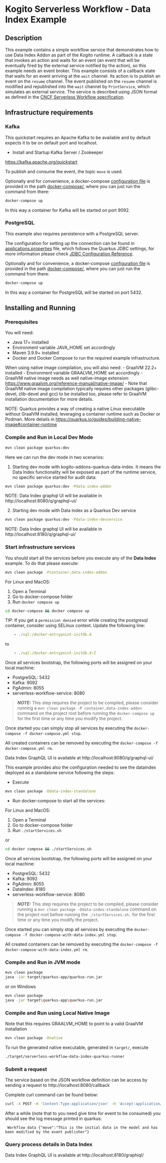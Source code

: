 # Kogito Serverless Workflow - Data Index Example

## Description

This example contains a simple workflow service that demonstrates how to use Data Index Addon as part of the Kogito runtime. 
A callback is a state that invokes an action and waits for an event (an event that will be eventually fired by the external service notified by the action), so this example needs an event broker.
This example consists of a callback state that waits for an event arriving at the `wait` channel. Its action is to publish an event on the `resume` channel. The event published on the `resume` channel is modified and republished into the `wait` channel by `PrintService`, which simulates an external service. 
The service is described using JSON format as defined in the 
[CNCF Serverless Workflow specification](https://github.com/serverlessworkflow/specification).

## Infrastructure requirements

### Kafka

This quickstart requires an Apache Kafka to be available and by default expects it to be on default port and localhost.

* Install and Startup Kafka Server / Zookeeper

https://kafka.apache.org/quickstart

To publish and consume the event, the topic `move` is used. 

Optionally and for convenience, a docker-compose [configuration file](docker-compose/docker-compose.yml) is
provided in the path [docker-compose/](docker-compose/), where you can just run the command from there:

```sh
docker-compose up
```

In this way a container for Kafka will be started on port 9092.

### PostgreSQL

This example also requires persistence with a PostgreSQL server.

The configuration for setting up the connection can be found in [applications.properties](src/main/resources/application.properties) file, which
follows the Quarkus JDBC settings, for more information please check [JDBC Configuration Reference](https://quarkus.io/guides/datasource#jdbc-configuration).

Optionally and for convenience, a docker-compose [configuration file](docker-compose/docker-compose.yml) is
provided in the path [docker-compose/](docker-compose/), where you can just run the command from there:

```sh
docker-compose up
```

In this way a container for PostgreSQL will be started on port 5432.

## Installing and Running

### Prerequisites
 
You will need:
  - Java 17+ installed
  - Environment variable JAVA_HOME set accordingly
  - Maven 3.9.9+ installed
  - Docker and Docker Compose to run the required example infrastructure.

When using native image compilation, you will also need: 
    - GraalVM 22.2+ installed
    - Environment variable GRAALVM_HOME set accordingly
    - GraalVM native image needs as well native-image extension: https://www.graalvm.org/reference-manual/native-image/
    - Note that GraalVM native image compilation typically requires other packages (glibc-devel, zlib-devel and gcc) to be installed too, please refer to GraalVM installation documentation for more details.

NOTE: Quarkus provides a way of creating a native Linux executable without GraalVM installed, leveraging a container runtime such as Docker or Podman. More details in  https://quarkus.io/guides/building-native-image#container-runtime 

### Compile and Run in Local Dev Mode

```sh
mvn clean package quarkus:dev
```
Here we can run the dev mode in two scenarios:
1. Starting dev mode with kogito-addons-quarkus-data-index. It means the Data Index functionality will be exposed as part of the runtime service, no specific service started for audit data:
```sh
mvn clean package quarkus:dev -Pdata-index-addon
```
NOTE: Data Index graphql UI will be available in http://localhost:8080/q/graphql-ui/

2. Starting dev mode with Data index as a Quarkus Dev service
```sh
mvn clean package quarkus:dev -Pdata-index-devservice
```

NOTE: Data Index graphql UI will be available in http://localhost:8180/q/graphql-ui/


### Start infrastructure services

You should start all the services before you execute any of the **Data Index** example. To do that please execute:

```sh
mvn clean package -Pcontainer,data-index-addon 
```

For Linux and MacOS:

1. Open a Terminal
2. Go to docker-compose folder
3. Run ```docker compose up```

```bash
cd docker-compose && docker compose up
```

TIP: If you get a `permission denied` error while creating the postgresql container, consider using SELinux context.
Update the following line:
```yaml
    - ./sql:/docker-entrypoint-initdb.d
```
to
```yaml
    - ./sql:/docker-entrypoint-initdb.d:Z
```

Once all services bootstrap, the following ports will be assigned on your local machine:

- PostgreSQL: 5432
- Kafka: 9092
- PgAdmin: 8055
- serverless-workflow-service: 8080

> **_NOTE:_**  This step requires the project to be compiled, please consider running a ```mvn clean package -P container,data-index-addon``` command on the project root before running the ```docker-compose up``` for the first time or any time you modify the project.

Once started you can simply stop all services by executing the ```docker-compose -f docker-compose.yml stop```.

All created containers can be removed by executing the ```docker-compose -f docker-compose.yml rm```.

Data Index GraphQL UI is available at http://localhost:8080/q/graphql-ui/

This example provides also the configuration needed to see the dataindex deployed as a standalone service following the steps:
- Execute

```sh
mvn clean package -Ddata-index-standalone
```

- Run docker-compose to start all the services:
 
For Linux and MacOS:

1. Open a Terminal
2. Go to docker-compose folder
3. Run ```./startServices.sh```

or 

```bash
cd docker compose && ./startServices.sh
```

Once all services bootstrap, the following ports will be assigned on your local machine:

- PostgreSQL: 5432
- Kafka: 9092
- PgAdmin: 8055
- DataIndex: 8180
- serverless-workflow-service: 8080

> **_NOTE:_**  This step requires the project to be compiled, please consider running a ```mvn clean package -Ddata-index-standalone``` command on the project root before running the ```./startServices.sh.``` for the first time or any time you modify the project.

Once started you can simply stop all services by executing the ```docker-compose -f docker-compose-with-data-index.yml stop```.

All created containers can be removed by executing the ```docker-compose -f docker-compose-with-data-index.yml rm```.

### Compile and Run in JVM mode

```sh
mvn clean package 
java -jar target/quarkus-app/quarkus-run.jar
```

or on Windows

```sh
mvn clean package
java -jar target\quarkus-app\quarkus-run.jar
```

### Compile and Run using Local Native Image
Note that this requires GRAALVM_HOME to point to a valid GraalVM installation

```sh
mvn clean package -Dnative
```
  
To run the generated native executable, generated in `target/`, execute

```sh
./target/serverless-workflow-data-index-quarkus-runner
```

### Submit a request

The service based on the JSON workflow definition can be access by sending a request to http://localhost:8080/callback

Complete curl command can be found below:

```sh
curl -X POST -H 'Content-Type:application/json' -H 'Accept:application/json' http://localhost:8080/callback
```


After a while (note that to you need give time for event to be consumed)  you should see the log message printed in quarkus:

```text
 Workflow data {"move":"This is the initial data in the model and has been modified by the event publisher"}
```

### Query process details in Data Index

Data Index GraphQL UI is available at http://localhost:8180/graphiql/
